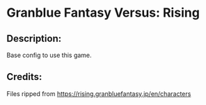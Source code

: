 # Granblue Fantasy Versus: Rising

## Description: 

Base config to use this game.

## Credits: 

Files ripped from https://rising.granbluefantasy.jp/en/characters

